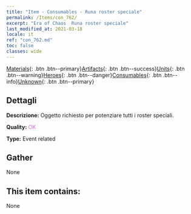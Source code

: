 ```yaml
---
title: "Item - Consumables - Runa roster speciale"
permalink: /Items/con_762/
excerpt: "Era of Chaos  Runa roster speciale"
last_modified_at: 2021-03-18
locale: it
ref: "con_762.md"
toc: false
classes: wide
---
```

 [Materials](/it/Items/){: .btn .btn--primary}[Artifacts](/it/Items/Artifacts/){: .btn .btn--success}[Units](/it/Items/Units/){: .btn .btn--warning}[Heroes](/it/Items/Heroes/){: .btn .btn--danger}[Consumables](/it/Items/Consumables/){: .btn .btn--info}[Unknown](/it/Items/Unknown/){: .btn .btn--primary}

## Dettagli
 **Descrizione:** Oggetto richiesto per potenziare tutti i roster speciali.

 **Quality:** <span style="color: #DA70D6">OK</span>

 **Type:** Event related

## Gather

  None

## This item contains:

  None

